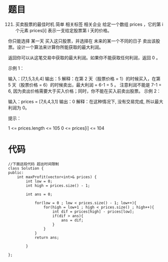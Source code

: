 # 题目
121. 买卖股票的最佳时机
简单
相关标签
相关企业
给定一个数组 prices ，它的第 i 个元素 prices[i] 表示一支给定股票第 i 天的价格。

你只能选择 某一天 买入这只股票，并选择在 未来的某一个不同的日子 卖出该股票。设计一个算法来计算你所能获取的最大利润。

返回你可以从这笔交易中获取的最大利润。如果你不能获取任何利润，返回 0 。

 

示例 1：

输入：[7,1,5,3,6,4]
输出：5
解释：在第 2 天（股票价格 = 1）的时候买入，在第 5 天（股票价格 = 6）的时候卖出，最大利润 = 6-1 = 5 。
     注意利润不能是 7-1 = 6, 因为卖出价格需要大于买入价格；同时，你不能在买入前卖出股票。
示例 2：

输入：prices = [7,6,4,3,1]
输出：0
解释：在这种情况下, 没有交易完成, 所以最大利润为 0。
 

提示：

1 <= prices.length <= 105
0 <= prices[i] <= 104

# 代码
```
//下面这段代码 超出时间限制
class Solution {
public:
    int maxProfit(vector<int>& prices) {
        int low = 0;
        int high = prices.size() - 1;

        int ans = 0;

            for(low = 0 ; low < prices.size() - 1; low++){
                for(high = low+1 ; high < prices.size() ; high++){
                    int dif = prices[high] - prices[low];
                    if(dif > ans){
                        ans = dif;
                    }
                }
            }
            return ans;
            
        }
    
};
```
